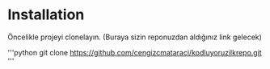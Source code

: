 # Installation
Öncelikle projeyi clonelayın. (Buraya sizin reponuzdan aldığınız link gelecek)

'''python
git clone https://github.com/cengizcmataraci/kodluyoruzilkrepo.git
'''

